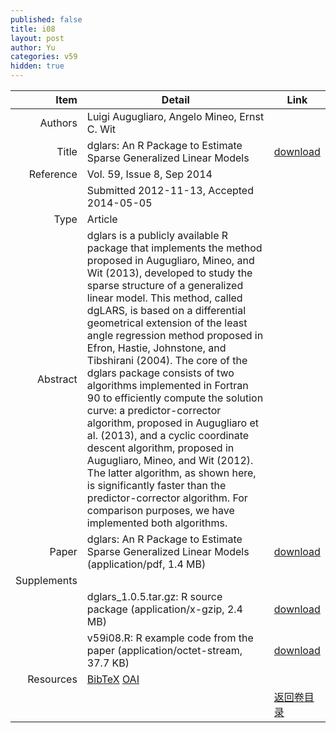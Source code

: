 ```yaml
---
published: false
title: i08
layout: post
author: Yu
categories: v59
hidden: true
---
```


| Item | Detail | Link |
|---:|---|---|
| Authors | Luigi Augugliaro, Angelo Mineo, Ernst C. Wit| |
| Title |dglars: An R Package to Estimate Sparse Generalized Linear Models | [download](http://www.jstatsoft.org/v59/i08/paper) |
| Reference |Vol. 59, Issue 8, Sep 2014 | |
| | Submitted 2012-11-13, Accepted 2014-05-05| | 
| Type | Article| |
| Abstract | dglars is a publicly available R package that implements the method proposed in Augugliaro, Mineo, and Wit (2013), developed to study the sparse structure of a generalized linear model. This method, called dgLARS, is based on a differential geometrical extension of the least angle regression method proposed in Efron, Hastie, Johnstone, and Tibshirani (2004). The core of the dglars package consists of two algorithms implemented in Fortran 90 to efficiently compute the solution curve: a predictor-corrector algorithm, proposed in Augugliaro et al. (2013), and a cyclic coordinate descent algorithm, proposed in Augugliaro, Mineo, and Wit (2012). The latter algorithm, as shown here, is significantly faster than the predictor-corrector algorithm. For comparison purposes, we have implemented both algorithms.| |
| Paper | dglars: An R Package to Estimate Sparse Generalized Linear Models  (application/pdf, 1.4 MB)| [download](http://www.jstatsoft.org/v59/i08/paper) |
| Supplements | | |
| |dglars_1.0.5.tar.gz: R source package  (application/x-gzip, 2.4 MB)|  [download](http://www.jstatsoft.org/v59/i08/supp/1) |
| |v59i08.R:            R example code from the paper  (application/octet-stream, 37.7 KB)|  [download](http://www.jstatsoft.org/v59/i08/supp/2) |
| Resources | [BibTeX](http://www.jstatsoft.org/v59/i08/bibtex) [OAI](http://www.jstatsoft.org/oai?verb=GetRecord&identifier=oai.jstatsoft/v59/i08&prefix=oai_dc)| |
| |  | [返回卷目录]({{site.baseurl}}/volume/v59.html) |